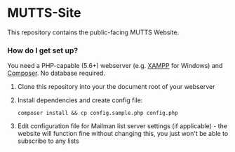 # MUTTS-Site #

This repository contains the public-facing MUTTS Website.

### How do I get set up? ###

You need a PHP-capable (5.6+) webserver (e.g. [XAMPP](https://www.apachefriends.org/index.html) for Windows) and [Composer](http://www.getcomposer.org). No database required.

1. Clone this repository into your the document root of your webserver

2. Install dependencies and create config file:

    ```
    composer install && cp config.sample.php config.php
    ```

3. Edit configuration file for Mailman list server settings (if applicable) - the website will function fine without changing this, you just won't be able to subscribe to any lists